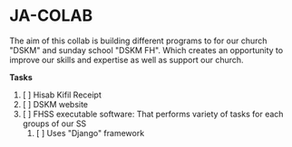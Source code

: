 # JA-COLAB

The aim of this collab is building different programs to for our  church "DSKM" and sunday school "DSKM FH". Which creates an opportunity to improve our skills and expertise as well as support our church.

**Tasks**

1. [ ] Hisab Kifil Receipt
2. [ ] DSKM website
3. [ ] FHSS executable software: That performs variety of tasks for each groups of our SS
    1. [ ] Uses "Django" framework
